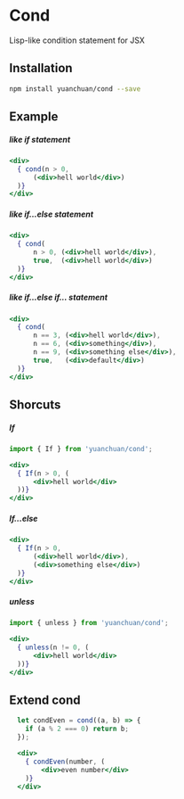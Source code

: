 # Cond

Lisp-like condition statement for JSX

## Installation

```bash
npm install yuanchuan/cond --save
```

## Example

##### like if statement

```jsx
<div>
  { cond(n > 0,
      (<div>hell world</div>)
  )}
</div>
```

##### like if...else statement

```jsx
<div>
  { cond(
      n > 0, (<div>hell world</div>),
      true,  (<div>hell world</div>)
  )}
</div>
```

##### like if...else if... statement

```jsx
<div>
  { cond(
      n == 3, (<div>hell world</div>),
      n == 6, (<div>something</div>),
      n == 9, (<div>something else</div>),
      true,   (<div>default</div>)
  )}
</div>
```


## Shorcuts

##### If

```jsx
import { If } from 'yuanchuan/cond';

<div>
  { If(n > 0, (
      <div>hell world</div>
  ))}
</div>
```

##### If...else

```jsx
<div>
  { If(n > 0,
      (<div>hell world</div>),
      (<div>something else</div>)
  )}
</div>
```

##### unless

```jsx
import { unless } from 'yuanchuan/cond';

<div>
  { unless(n != 0, (
      <div>hell world</div>
  ))}
</div>
```

## Extend cond

```jsx
  let condEven = cond((a, b) => {
    if (a % 2 === 0) return b;
  });

  <div>
    { condEven(number, (
        <div>even number</div>
    )}
  </div>
```
